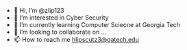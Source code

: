 - 👋 Hi, I’m @zlip123
- 👀 I’m interested in Cyber Security
- 🌱 I’m currently learning Computer Sciecne at Georgia Tech
- 💞️ I’m looking to collaborate on ...
- 📫 How to reach me hlipscutz3@gatech.edu

<!---
zlip123/zlip123 is a ✨ special ✨ repository because its `README.md` (this file) appears on your GitHub profile.
You can click the Preview link to take a look at your changes.
--->
